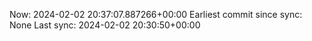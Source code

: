Now: 2024-02-02 20:37:07.887266+00:00 Earliest commit since sync: None Last sync: 2024-02-02 20:30:50+00:00
